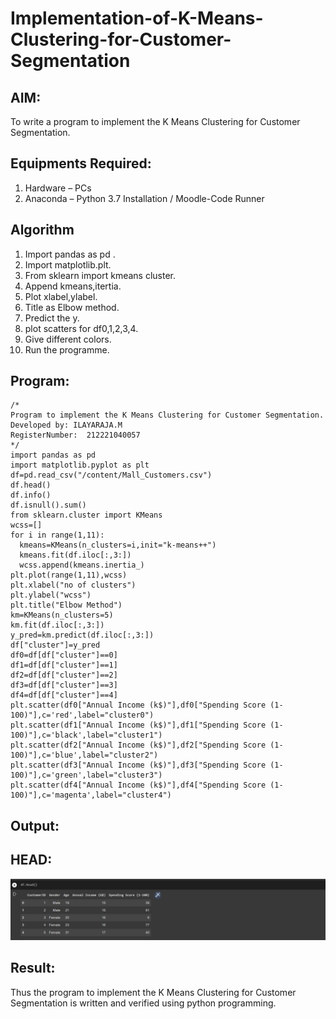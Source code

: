 # Implementation-of-K-Means-Clustering-for-Customer-Segmentation

## AIM:
To write a program to implement the K Means Clustering for Customer Segmentation.

## Equipments Required:
1. Hardware – PCs
2. Anaconda – Python 3.7 Installation / Moodle-Code Runner

## Algorithm
1. Import pandas as pd .
2. Import matplotlib.plt.
3. From sklearn import kmeans cluster. 
4. Append kmeans,itertia.
5. Plot xlabel,ylabel.
6. Title as Elbow method.
7. Predict the y.
8. plot scatters for df0,1,2,3,4.
9. Give different colors.
10. Run the programme.

## Program:
```
/*
Program to implement the K Means Clustering for Customer Segmentation.
Developed by: ILAYARAJA.M
RegisterNumber:  212221040057
*/
import pandas as pd
import matplotlib.pyplot as plt
df=pd.read_csv("/content/Mall_Customers.csv")
df.head()
df.info()
df.isnull().sum()
from sklearn.cluster import KMeans
wcss=[]
for i in range(1,11):
  kmeans=KMeans(n_clusters=i,init="k-means++")
  kmeans.fit(df.iloc[:,3:])
  wcss.append(kmeans.inertia_)
plt.plot(range(1,11),wcss)
plt.xlabel("no of clusters")
plt.ylabel("wcss")
plt.title("Elbow Method")
km=KMeans(n_clusters=5)
km.fit(df.iloc[:,3:])
y_pred=km.predict(df.iloc[:,3:])
df["cluster"]=y_pred
df0=df[df["cluster"]==0]
df1=df[df["cluster"]==1]
df2=df[df["cluster"]==2]
df3=df[df["cluster"]==3]
df4=df[df["cluster"]==4]
plt.scatter(df0["Annual Income (k$)"],df0["Spending Score (1-100)"],c='red',label="cluster0")
plt.scatter(df1["Annual Income (k$)"],df1["Spending Score (1-100)"],c='black',label="cluster1")
plt.scatter(df2["Annual Income (k$)"],df2["Spending Score (1-100)"],c='blue',label="cluster2")
plt.scatter(df3["Annual Income (k$)"],df3["Spending Score (1-100)"],c='green',label="cluster3")
plt.scatter(df4["Annual Income (k$)"],df4["Spending Score (1-100)"],c='magenta',label="cluster4")
```

## Output:
## HEAD:
![GITHUB LOGO](ml7(1).png)


## Result:
Thus the program to implement the K Means Clustering for Customer Segmentation is written and verified using python programming.
